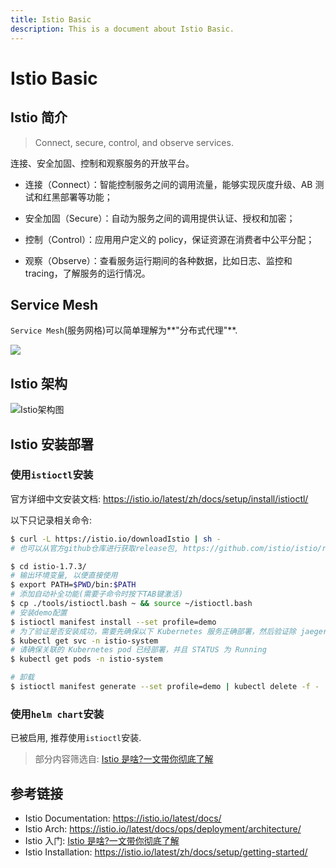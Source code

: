 ```yaml
---
title: Istio Basic
description: This is a document about Istio Basic.
---
```


# Istio Basic

## Istio 简介

> Connect, secure, control, and observe services.

连接、安全加固、控制和观察服务的开放平台。

- 连接（Connect）：智能控制服务之间的调用流量，能够实现灰度升级、AB 测试和红黑部署等功能；

- 安全加固（Secure）：自动为服务之间的调用提供认证、授权和加密；

- 控制（Control）：应用用户定义的 policy，保证资源在消费者中公平分配；

- 观察（Observe）：查看服务运行期间的各种数据，比如日志、监控和 tracing，了解服务的运行情况。

## Service Mesh

`Service Mesh`(服务网格)可以简单理解为**"分布式代理"**.

![](https://mmbiz.qpic.cn/mmbiz_gif/d5TCS9b3zE1YicaDNAIeXQe05kRHruhnHp7BC9xS8Ys4Lh0F0ib4AJ0xHQTGdtQT28M441ISZec4AfugloR8VfkA/640?wx_fmt=gif&tp=webp&wxfrom=5&wx_lazy=1)

## Istio 架构

![Istio架构图](https://istio.io/latest/docs/ops/deployment/architecture/arch.svg)

## Istio 安装部署

### 使用`istioctl`安装

官方详细中文安装文档: https://istio.io/latest/zh/docs/setup/install/istioctl/

以下只记录相关命令:

```bash
$ curl -L https://istio.io/downloadIstio | sh -
# 也可以从官方github仓库进行获取release包, https://github.com/istio/istio/releases/tag/1.7.3

$ cd istio-1.7.3/
# 输出环境变量, 以便直接使用
$ export PATH=$PWD/bin:$PATH
# 添加自动补全功能(需要子命令时按下TAB键激活)
$ cp ./tools/istioctl.bash ~ && source ~/istioctl.bash
# 安装demo配置
$ istioctl manifest install --set profile=demo
# 为了验证是否安装成功，需要先确保以下 Kubernetes 服务正确部署，然后验证除 jaeger-agent 服务外的其他服务，是否均有正确的 CLUSTER-IP：
$ kubectl get svc -n istio-system
# 请确保关联的 Kubernetes pod 已经部署，并且 STATUS 为 Running
$ kubectl get pods -n istio-system

# 卸载
$ istioctl manifest generate --set profile=demo | kubectl delete -f -
```

### 使用`helm chart`安装

已被启用, 推荐使用`istioctl`安装.


> 部分内容筛选自: [Istio 是啥?一文带你彻底了解](https://weixin.sogou.com/link?url=dn9a_-gY295K0Rci_xozVXfdMkSQTLW6cwJThYulHEtVjXrGTiVgS8MgskBbNKMg1jd_UAgBBtBgbuW-CnWsI1qXa8Fplpd9M2HsHPtL_uGFwcB-LoRjg8V_MfAw8Wg3k70j_V31ZLuJMytP8qR2YRnycg--9VFPkkNS1gPt1QyTqAvLDpSkyT_ezw95tL17tyKO1qlVHvGS8DMVBk6NX30KCpE-80kRTqGhvjHCpURaK6ytIf8OgoTKJs_5u3vtMjWlhLQ8AEgCYioxHkzTmA..&type=2&query=istio&token=empty&k=91&h=L)


## 参考链接

- Istio Documentation: https://istio.io/latest/docs/
- Istio Arch: https://istio.io/latest/docs/ops/deployment/architecture/
- Istio 入门: [Istio 是啥?一文带你彻底了解](https://weixin.sogou.com/link?url=dn9a_-gY295K0Rci_xozVXfdMkSQTLW6cwJThYulHEtVjXrGTiVgS8MgskBbNKMg1jd_UAgBBtBgbuW-CnWsI1qXa8Fplpd9M2HsHPtL_uGFwcB-LoRjg8V_MfAw8Wg3k70j_V31ZLuJMytP8qR2YRnycg--9VFPkkNS1gPt1QyTqAvLDpSkyT_ezw95tL17tyKO1qlVHvGS8DMVBk6NX30KCpE-80kRTqGhvjHCpURaK6ytIf8OgoTKJs_5u3vtMjWlhLQ8AEgCYioxHkzTmA..&type=2&query=istio&token=empty&k=91&h=L)
- Istio Installation: https://istio.io/latest/zh/docs/setup/getting-started/
